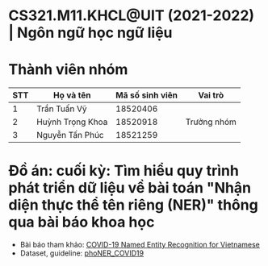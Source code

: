 # CS321.M11.KHCL@UIT (2021-2022) | Ngôn ngữ học ngữ liệu


# Thành viên nhóm
| STT | Họ và tên | Mã số sinh viên| Vai trò |
|-----|--------------|-----------|------ |
|1| Trần Tuấn Vỹ | 18520406 |  |
|2| Huỳnh Trọng Khoa | 18520918 |Trưởng nhóm |
|3| Nguyễn Tấn Phúc | 18521259 |  |

# Đồ án: cuối kỳ: Tìm hiểu quy trình phát triển dữ liệu về bài toán "Nhận diện thực thể tên riêng (NER)" thông qua bài báo khoa học
- Bài báo tham khảo: [COVID-19 Named Entity Recognition for Vietnamese](https://aclanthology.org/2021.naacl-main.173/)
- Dataset, guideline: [phoNER_COVID19](https://github.com/VinAIResearch/PhoNER_COVID19)
